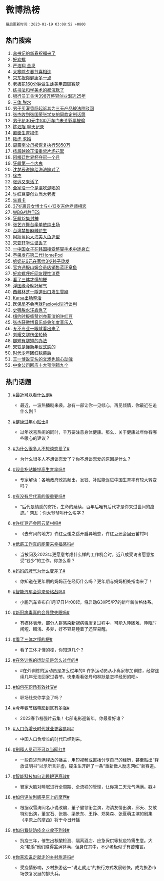 # 微博热榜

`最后更新时间：2023-01-19 03:08:52 +0800`

## 热门搜索

1. [总书记的新春祝福来了](https://m.weibo.cn/search?containerid=100103type%3D1%26t%3D10%26q%3D%23%E6%80%BB%E4%B9%A6%E8%AE%B0%E7%9A%84%E6%96%B0%E6%98%A5%E7%A5%9D%E7%A6%8F%E6%9D%A5%E4%BA%86%23&stream_entry_id=51&isnewpage=1&extparam=seat%3D1%26c_type%3D51%26cate%3D10103%26pos%3D0%26filter_type%3Drealtimehot%26dgr%3D0%26display_time%3D1674068930%26pre_seqid%3D1674068930359931351143&luicode=10000011&lfid=106003type%253D25%2526t%253D3%2526disable_hot%253D1%2526filter_type%253Drealtimehot)
1. [好欢螺](https://m.weibo.cn/search?containerid=100103type%3D1%26t%3D10%26q%3D%E5%A5%BD%E6%AC%A2%E8%9E%BA&stream_entry_id=31&isnewpage=1&extparam=seat%3D1%26c_type%3D31%26stream_entry_id%3D31%26cate%3D5001%26lcate%3D5001%26pos%3D0%26band_rank%3D1%26flag%3D2%26realpos%3D1%26q%3D%25E5%25A5%25BD%25E6%25AC%25A2%25E8%259E%25BA%26dgr%3D0%26filter_type%3Drealtimehot%26display_time%3D1674068930%26pre_seqid%3D1674068930359931351143&luicode=10000011&lfid=106003type%253D25%2526t%253D3%2526disable_hot%253D1%2526filter_type%253Drealtimehot)
1. [严浩翔 金发](https://m.weibo.cn/search?containerid=100103type%3D1%26t%3D10%26q%3D%E4%B8%A5%E6%B5%A9%E7%BF%94+%E9%87%91%E5%8F%91&stream_entry_id=31&isnewpage=1&extparam=seat%3D1%26c_type%3D31%26stream_entry_id%3D31%26cate%3D5001%26lcate%3D5001%26pos%3D1%26band_rank%3D2%26flag%3D0%26realpos%3D2%26q%3D%25E4%25B8%25A5%25E6%25B5%25A9%25E7%25BF%2594%2520%25E9%2587%2591%25E5%258F%2591%26dgr%3D0%26filter_type%3Drealtimehot%26display_time%3D1674068930%26pre_seqid%3D1674068930359931351143&luicode=10000011&lfid=106003type%253D25%2526t%253D3%2526disable_hot%253D1%2526filter_type%253Drealtimehot)
1. [大寒除夕春节喜相连](https://m.weibo.cn/search?containerid=100103type%3D1%26t%3D10%26q%3D%23%E5%A4%A7%E5%AF%92%E9%99%A4%E5%A4%95%E6%98%A5%E8%8A%82%E5%96%9C%E7%9B%B8%E8%BF%9E%23&stream_entry_id=31&isnewpage=1&extparam=seat%3D1%26c_type%3D31%26stream_entry_id%3D31%26cate%3D5001%26lcate%3D5001%26pos%3D2%26band_rank%3D3%26flag%3D0%26realpos%3D3%26q%3D%2523%25E5%25A4%25A7%25E5%25AF%2592%25E9%2599%25A4%25E5%25A4%2595%25E6%2598%25A5%25E8%258A%2582%25E5%2596%259C%25E7%259B%25B8%25E8%25BF%259E%2523%26dgr%3D0%26filter_type%3Drealtimehot%26display_time%3D1674068930%26pre_seqid%3D1674068930359931351143&luicode=10000011&lfid=106003type%253D25%2526t%253D3%2526disable_hot%253D1%2526filter_type%253Drealtimehot)
1. [京东祝你健康多一点](https://m.weibo.cn/search?containerid=100103type%3D1%26t%3D10%26q%3D%23%E4%BA%AC%E4%B8%9C%E7%A5%9D%E4%BD%A0%E5%81%A5%E5%BA%B7%E5%A4%9A%E4%B8%80%E7%82%B9%23&stream_entry_id=31&isnewpage=1&extparam=seat%3D1%26c_type%3D31%26stream_entry_id%3D31%26cate%3D5001%26lcate%3D5001%26pos%3D3%26band_rank%3D4%26topic_ad%3D1%26q%3D%2523%25E4%25BA%25AC%25E4%25B8%259C%25E7%25A5%259D%25E4%25BD%25A0%25E5%2581%25A5%25E5%25BA%25B7%25E5%25A4%259A%25E4%25B8%2580%25E7%2582%25B9%2523%26dgr%3D0%26filter_type%3Drealtimehot%26adid%3D178509%26display_time%3D1674068930%26pre_seqid%3D1674068930359931351143&luicode=10000011&lfid=106003type%253D25%2526t%253D3%2526disable_hot%253D1%2526filter_type%253Drealtimehot)
1. [老板花160分钟做生蚝美甲圆顾客梦](https://m.weibo.cn/search?containerid=100103type%3D1%26t%3D10%26q%3D%23%E8%80%81%E6%9D%BF%E8%8A%B1160%E5%88%86%E9%92%9F%E5%81%9A%E7%94%9F%E8%9A%9D%E7%BE%8E%E7%94%B2%E5%9C%86%E9%A1%BE%E5%AE%A2%E6%A2%A6%23&stream_entry_id=31&isnewpage=1&extparam=seat%3D1%26c_type%3D31%26stream_entry_id%3D31%26cate%3D5001%26lcate%3D5001%26pos%3D4%26band_rank%3D4%26flag%3D0%26realpos%3D4%26q%3D%2523%25E8%2580%2581%25E6%259D%25BF%25E8%258A%25B1160%25E5%2588%2586%25E9%2592%259F%25E5%2581%259A%25E7%2594%259F%25E8%259A%259D%25E7%25BE%258E%25E7%2594%25B2%25E5%259C%2586%25E9%25A1%25BE%25E5%25AE%25A2%25E6%25A2%25A6%2523%26dgr%3D0%26filter_type%3Drealtimehot%26display_time%3D1674068930%26pre_seqid%3D1674068930359931351143&luicode=10000011&lfid=106003type%253D25%2526t%253D3%2526disable_hot%253D1%2526filter_type%253Drealtimehot)
1. [练书法和学美术的都沉默了](https://m.weibo.cn/search?containerid=100103type%3D1%26t%3D10%26q%3D%23%E7%BB%83%E4%B9%A6%E6%B3%95%E5%92%8C%E5%AD%A6%E7%BE%8E%E6%9C%AF%E7%9A%84%E9%83%BD%E6%B2%89%E9%BB%98%E4%BA%86%23&stream_entry_id=31&isnewpage=1&extparam=seat%3D1%26c_type%3D31%26stream_entry_id%3D31%26cate%3D5001%26lcate%3D5001%26pos%3D5%26band_rank%3D5%26flag%3D1%26realpos%3D5%26q%3D%2523%25E7%25BB%2583%25E4%25B9%25A6%25E6%25B3%2595%25E5%2592%258C%25E5%25AD%25A6%25E7%25BE%258E%25E6%259C%25AF%25E7%259A%2584%25E9%2583%25BD%25E6%25B2%2589%25E9%25BB%2598%25E4%25BA%2586%2523%26dgr%3D0%26filter_type%3Drealtimehot%26display_time%3D1674068930%26pre_seqid%3D1674068930359931351143&luicode=10000011&lfid=106003type%253D25%2526t%253D3%2526disable_hot%253D1%2526filter_type%253Drealtimehot)
1. [银行员工贪污398万整容创业潜逃25年](https://m.weibo.cn/search?containerid=100103type%3D1%26t%3D10%26q%3D%23%E9%93%B6%E8%A1%8C%E5%91%98%E5%B7%A5%E8%B4%AA%E6%B1%A1398%E4%B8%87%E6%95%B4%E5%AE%B9%E5%88%9B%E4%B8%9A%E6%BD%9C%E9%80%8325%E5%B9%B4%23&stream_entry_id=31&isnewpage=1&extparam=seat%3D1%26c_type%3D31%26stream_entry_id%3D31%26cate%3D5001%26lcate%3D5001%26pos%3D6%26band_rank%3D6%26flag%3D0%26realpos%3D6%26q%3D%2523%25E9%2593%25B6%25E8%25A1%258C%25E5%2591%2598%25E5%25B7%25A5%25E8%25B4%25AA%25E6%25B1%25A1398%25E4%25B8%2587%25E6%2595%25B4%25E5%25AE%25B9%25E5%2588%259B%25E4%25B8%259A%25E6%25BD%259C%25E9%2580%258325%25E5%25B9%25B4%2523%26dgr%3D0%26filter_type%3Drealtimehot%26display_time%3D1674068930%26pre_seqid%3D1674068930359931351143&luicode=10000011&lfid=106003type%253D25%2526t%253D3%2526disable_hot%253D1%2526filter_type%253Drealtimehot)
1. [三体 脱水](https://m.weibo.cn/search?containerid=100103type%3D1%26t%3D10%26q%3D%E4%B8%89%E4%BD%93+%E8%84%B1%E6%B0%B4&stream_entry_id=31&isnewpage=1&extparam=seat%3D1%26c_type%3D31%26stream_entry_id%3D31%26cate%3D5001%26lcate%3D5001%26pos%3D7%26band_rank%3D7%26flag%3D0%26realpos%3D7%26q%3D%25E4%25B8%2589%25E4%25BD%2593%2520%25E8%2584%25B1%25E6%25B0%25B4%26dgr%3D0%26filter_type%3Drealtimehot%26display_time%3D1674068930%26pre_seqid%3D1674068930359931351143&luicode=10000011&lfid=106003type%253D25%2526t%253D3%2526disable_hot%253D1%2526filter_type%253Drealtimehot)
1. [男子买灌香肠起诉其为三无产品被法院驳回](https://m.weibo.cn/search?containerid=100103type%3D1%26t%3D10%26q%3D%23%E7%94%B7%E5%AD%90%E4%B9%B0%E7%81%8C%E9%A6%99%E8%82%A0%E8%B5%B7%E8%AF%89%E5%85%B6%E4%B8%BA%E4%B8%89%E6%97%A0%E4%BA%A7%E5%93%81%E8%A2%AB%E6%B3%95%E9%99%A2%E9%A9%B3%E5%9B%9E%23&stream_entry_id=31&isnewpage=1&extparam=seat%3D1%26c_type%3D31%26stream_entry_id%3D31%26cate%3D5001%26lcate%3D5001%26pos%3D8%26band_rank%3D8%26flag%3D0%26realpos%3D8%26q%3D%2523%25E7%2594%25B7%25E5%25AD%2590%25E4%25B9%25B0%25E7%2581%258C%25E9%25A6%2599%25E8%2582%25A0%25E8%25B5%25B7%25E8%25AF%2589%25E5%2585%25B6%25E4%25B8%25BA%25E4%25B8%2589%25E6%2597%25A0%25E4%25BA%25A7%25E5%2593%2581%25E8%25A2%25AB%25E6%25B3%2595%25E9%2599%25A2%25E9%25A9%25B3%25E5%259B%259E%2523%26dgr%3D0%26filter_type%3Drealtimehot%26display_time%3D1674068930%26pre_seqid%3D1674068930359931351143&luicode=10000011&lfid=106003type%253D25%2526t%253D3%2526disable_hot%253D1%2526filter_type%253Drealtimehot)
1. [张杰收到张国荣张学友的同款定制话筒](https://m.weibo.cn/search?containerid=100103type%3D1%26t%3D10%26q%3D%23%E5%BC%A0%E6%9D%B0%E6%94%B6%E5%88%B0%E5%BC%A0%E5%9B%BD%E8%8D%A3%E5%BC%A0%E5%AD%A6%E5%8F%8B%E7%9A%84%E5%90%8C%E6%AC%BE%E5%AE%9A%E5%88%B6%E8%AF%9D%E7%AD%92%23&stream_entry_id=31&isnewpage=1&extparam=seat%3D1%26c_type%3D31%26stream_entry_id%3D31%26cate%3D5001%26lcate%3D5001%26pos%3D9%26band_rank%3D9%26flag%3D0%26realpos%3D9%26q%3D%2523%25E5%25BC%25A0%25E6%259D%25B0%25E6%2594%25B6%25E5%2588%25B0%25E5%25BC%25A0%25E5%259B%25BD%25E8%258D%25A3%25E5%25BC%25A0%25E5%25AD%25A6%25E5%258F%258B%25E7%259A%2584%25E5%2590%258C%25E6%25AC%25BE%25E5%25AE%259A%25E5%2588%25B6%25E8%25AF%259D%25E7%25AD%2592%2523%26dgr%3D0%26filter_type%3Drealtimehot%26display_time%3D1674068930%26pre_seqid%3D1674068930359931351143&luicode=10000011&lfid=106003type%253D25%2526t%253D3%2526disable_hot%253D1%2526filter_type%253Drealtimehot)
1. [男子花30元中100万车门未关彩票被偷](https://m.weibo.cn/search?containerid=100103type%3D1%26t%3D10%26q%3D%23%E7%94%B7%E5%AD%90%E8%8A%B130%E5%85%83%E4%B8%AD100%E4%B8%87%E8%BD%A6%E9%97%A8%E6%9C%AA%E5%85%B3%E5%BD%A9%E7%A5%A8%E8%A2%AB%E5%81%B7%23&stream_entry_id=31&isnewpage=1&extparam=seat%3D1%26c_type%3D31%26stream_entry_id%3D31%26cate%3D5001%26lcate%3D5001%26pos%3D10%26band_rank%3D10%26flag%3D0%26realpos%3D10%26q%3D%2523%25E7%2594%25B7%25E5%25AD%2590%25E8%258A%25B130%25E5%2585%2583%25E4%25B8%25AD100%25E4%25B8%2587%25E8%25BD%25A6%25E9%2597%25A8%25E6%259C%25AA%25E5%2585%25B3%25E5%25BD%25A9%25E7%25A5%25A8%25E8%25A2%25AB%25E5%2581%25B7%2523%26dgr%3D0%26filter_type%3Drealtimehot%26display_time%3D1674068930%26pre_seqid%3D1674068930359931351143&luicode=10000011&lfid=106003type%253D25%2526t%253D3%2526disable_hot%253D1%2526filter_type%253Drealtimehot)
1. [陈泗旭 聊天记录](https://m.weibo.cn/search?containerid=100103type%3D1%26t%3D10%26q%3D%E9%99%88%E6%B3%97%E6%97%AD+%E8%81%8A%E5%A4%A9%E8%AE%B0%E5%BD%95&stream_entry_id=31&isnewpage=1&extparam=seat%3D1%26c_type%3D31%26stream_entry_id%3D31%26cate%3D5001%26lcate%3D5001%26pos%3D11%26band_rank%3D11%26flag%3D0%26realpos%3D11%26q%3D%25E9%2599%2588%25E6%25B3%2597%25E6%2597%25AD%2520%25E8%2581%258A%25E5%25A4%25A9%25E8%25AE%25B0%25E5%25BD%2595%26dgr%3D0%26filter_type%3Drealtimehot%26display_time%3D1674068930%26pre_seqid%3D1674068930359931351143&luicode=10000011&lfid=106003type%253D25%2526t%253D3%2526disable_hot%253D1%2526filter_type%253Drealtimehot)
1. [直面生育损伤](https://m.weibo.cn/search?containerid=100103type%3D1%26t%3D10%26q%3D%23%E7%9B%B4%E9%9D%A2%E7%94%9F%E8%82%B2%E6%8D%9F%E4%BC%A4%23&stream_entry_id=31&isnewpage=1&extparam=seat%3D1%26c_type%3D31%26stream_entry_id%3D31%26cate%3D5001%26lcate%3D5001%26pos%3D12%26band_rank%3D12%26flag%3D0%26realpos%3D12%26q%3D%2523%25E7%259B%25B4%25E9%259D%25A2%25E7%2594%259F%25E8%2582%25B2%25E6%258D%259F%25E4%25BC%25A4%2523%26dgr%3D0%26filter_type%3Drealtimehot%26display_time%3D1674068930%26pre_seqid%3D1674068930359931351143&luicode=10000011&lfid=106003type%253D25%2526t%253D3%2526disable_hot%253D1%2526filter_type%253Drealtimehot)
1. [陆虎 求婚](https://m.weibo.cn/search?containerid=100103type%3D1%26t%3D10%26q%3D%E9%99%86%E8%99%8E+%E6%B1%82%E5%A9%9A&stream_entry_id=31&isnewpage=1&extparam=seat%3D1%26c_type%3D31%26stream_entry_id%3D31%26cate%3D5001%26lcate%3D5001%26pos%3D13%26band_rank%3D13%26flag%3D2%26realpos%3D13%26q%3D%25E9%2599%2586%25E8%2599%258E%2520%25E6%25B1%2582%25E5%25A9%259A%26dgr%3D0%26filter_type%3Drealtimehot%26display_time%3D1674068930%26pre_seqid%3D1674068930359931351143&luicode=10000011&lfid=106003type%253D25%2526t%253D3%2526disable_hot%253D1%2526filter_type%253Drealtimehot)
1. [周震南父母被恢复执行5850万](https://m.weibo.cn/search?containerid=100103type%3D1%26t%3D10%26q%3D%23%E5%91%A8%E9%9C%87%E5%8D%97%E7%88%B6%E6%AF%8D%E8%A2%AB%E6%81%A2%E5%A4%8D%E6%89%A7%E8%A1%8C5850%E4%B8%87%23&stream_entry_id=31&isnewpage=1&extparam=seat%3D1%26c_type%3D31%26stream_entry_id%3D31%26cate%3D5001%26lcate%3D5001%26pos%3D14%26band_rank%3D14%26flag%3D0%26realpos%3D14%26q%3D%2523%25E5%2591%25A8%25E9%259C%2587%25E5%258D%2597%25E7%2588%25B6%25E6%25AF%258D%25E8%25A2%25AB%25E6%2581%25A2%25E5%25A4%258D%25E6%2589%25A7%25E8%25A1%258C5850%25E4%25B8%2587%2523%26dgr%3D0%26filter_type%3Drealtimehot%26display_time%3D1674068930%26pre_seqid%3D1674068930359931351143&luicode=10000011&lfid=106003type%253D25%2526t%253D3%2526disable_hot%253D1%2526filter_type%253Drealtimehot)
1. [杨超越徐正溪重紫片场花絮](https://m.weibo.cn/search?containerid=100103type%3D1%26t%3D10%26q%3D%23%E6%9D%A8%E8%B6%85%E8%B6%8A%E5%BE%90%E6%AD%A3%E6%BA%AA%E9%87%8D%E7%B4%AB%E7%89%87%E5%9C%BA%E8%8A%B1%E7%B5%AE%23&stream_entry_id=31&isnewpage=1&extparam=seat%3D1%26c_type%3D31%26stream_entry_id%3D31%26cate%3D5001%26lcate%3D5001%26pos%3D15%26band_rank%3D15%26flag%3D0%26realpos%3D15%26q%3D%2523%25E6%259D%25A8%25E8%25B6%2585%25E8%25B6%258A%25E5%25BE%2590%25E6%25AD%25A3%25E6%25BA%25AA%25E9%2587%258D%25E7%25B4%25AB%25E7%2589%2587%25E5%259C%25BA%25E8%258A%25B1%25E7%25B5%25AE%2523%26dgr%3D0%26filter_type%3Drealtimehot%26display_time%3D1674068930%26pre_seqid%3D1674068930359931351143&luicode=10000011&lfid=106003type%253D25%2526t%253D3%2526disable_hot%253D1%2526filter_type%253Drealtimehot)
1. [阿根廷世界杯夺冠一个月](https://m.weibo.cn/search?containerid=100103type%3D1%26t%3D10%26q%3D%23%E9%98%BF%E6%A0%B9%E5%BB%B7%E4%B8%96%E7%95%8C%E6%9D%AF%E5%A4%BA%E5%86%A0%E4%B8%80%E4%B8%AA%E6%9C%88%23&stream_entry_id=31&isnewpage=1&extparam=seat%3D1%26c_type%3D31%26stream_entry_id%3D31%26cate%3D5001%26lcate%3D5001%26pos%3D16%26band_rank%3D16%26flag%3D0%26realpos%3D16%26q%3D%2523%25E9%2598%25BF%25E6%25A0%25B9%25E5%25BB%25B7%25E4%25B8%2596%25E7%2595%258C%25E6%259D%25AF%25E5%25A4%25BA%25E5%2586%25A0%25E4%25B8%2580%25E4%25B8%25AA%25E6%259C%2588%2523%26dgr%3D0%26filter_type%3Drealtimehot%26display_time%3D1674068930%26pre_seqid%3D1674068930359931351143&luicode=10000011&lfid=106003type%253D25%2526t%253D3%2526disable_hot%253D1%2526filter_type%253Drealtimehot)
1. [狂飙第一个内鬼](https://m.weibo.cn/search?containerid=100103type%3D1%26t%3D10%26q%3D%23%E7%8B%82%E9%A3%99%E7%AC%AC%E4%B8%80%E4%B8%AA%E5%86%85%E9%AC%BC%23&stream_entry_id=31&isnewpage=1&extparam=seat%3D1%26c_type%3D31%26stream_entry_id%3D31%26cate%3D5001%26lcate%3D5001%26pos%3D17%26band_rank%3D17%26flag%3D0%26realpos%3D17%26q%3D%2523%25E7%258B%2582%25E9%25A3%2599%25E7%25AC%25AC%25E4%25B8%2580%25E4%25B8%25AA%25E5%2586%2585%25E9%25AC%25BC%2523%26dgr%3D0%26filter_type%3Drealtimehot%26display_time%3D1674068930%26pre_seqid%3D1674068930359931351143&luicode=10000011&lfid=106003type%253D25%2526t%253D3%2526disable_hot%253D1%2526filter_type%253Drealtimehot)
1. [沈梦辰说嫁给海涛嫁对了](https://m.weibo.cn/search?containerid=100103type%3D1%26t%3D10%26q%3D%23%E6%B2%88%E6%A2%A6%E8%BE%B0%E8%AF%B4%E5%AB%81%E7%BB%99%E6%B5%B7%E6%B6%9B%E5%AB%81%E5%AF%B9%E4%BA%86%23&stream_entry_id=31&isnewpage=1&extparam=seat%3D1%26c_type%3D31%26stream_entry_id%3D31%26cate%3D5001%26lcate%3D5001%26pos%3D18%26band_rank%3D18%26flag%3D2%26realpos%3D18%26q%3D%2523%25E6%25B2%2588%25E6%25A2%25A6%25E8%25BE%25B0%25E8%25AF%25B4%25E5%25AB%2581%25E7%25BB%2599%25E6%25B5%25B7%25E6%25B6%259B%25E5%25AB%2581%25E5%25AF%25B9%25E4%25BA%2586%2523%26dgr%3D0%26filter_type%3Drealtimehot%26display_time%3D1674068930%26pre_seqid%3D1674068930359931351143&luicode=10000011&lfid=106003type%253D25%2526t%253D3%2526disable_hot%253D1%2526filter_type%253Drealtimehot)
1. [徐杰](https://m.weibo.cn/search?containerid=100103type%3D1%26t%3D10%26q%3D%E5%BE%90%E6%9D%B0&stream_entry_id=31&isnewpage=1&extparam=seat%3D1%26c_type%3D31%26stream_entry_id%3D31%26cate%3D5001%26lcate%3D5001%26pos%3D19%26band_rank%3D19%26flag%3D0%26realpos%3D19%26q%3D%25E5%25BE%2590%25E6%259D%25B0%26dgr%3D0%26filter_type%3Drealtimehot%26display_time%3D1674068930%26pre_seqid%3D1674068930359931351143&luicode=10000011&lfid=106003type%253D25%2526t%253D3%2526disable_hot%253D1%2526filter_type%253Drealtimehot)
1. [张远又来活了](https://m.weibo.cn/search?containerid=100103type%3D1%26t%3D10%26q%3D%23%E5%BC%A0%E8%BF%9C%E5%8F%88%E6%9D%A5%E6%B4%BB%E4%BA%86%23&stream_entry_id=31&isnewpage=1&extparam=seat%3D1%26c_type%3D31%26stream_entry_id%3D31%26cate%3D5001%26lcate%3D5001%26pos%3D20%26band_rank%3D20%26flag%3D0%26realpos%3D20%26q%3D%2523%25E5%25BC%25A0%25E8%25BF%259C%25E5%258F%2588%25E6%259D%25A5%25E6%25B4%25BB%25E4%25BA%2586%2523%26dgr%3D0%26filter_type%3Drealtimehot%26display_time%3D1674068930%26pre_seqid%3D1674068930359931351143&luicode=10000011&lfid=106003type%253D25%2526t%253D3%2526disable_hot%253D1%2526filter_type%253Drealtimehot)
1. [全家没一个是混吃混喝的](https://m.weibo.cn/search?containerid=100103type%3D1%26t%3D10%26q%3D%23%E5%85%A8%E5%AE%B6%E6%B2%A1%E4%B8%80%E4%B8%AA%E6%98%AF%E6%B7%B7%E5%90%83%E6%B7%B7%E5%96%9D%E7%9A%84%23&stream_entry_id=31&isnewpage=1&extparam=seat%3D1%26c_type%3D31%26stream_entry_id%3D31%26cate%3D5001%26lcate%3D5001%26pos%3D21%26band_rank%3D21%26flag%3D0%26realpos%3D21%26q%3D%2523%25E5%2585%25A8%25E5%25AE%25B6%25E6%25B2%25A1%25E4%25B8%2580%25E4%25B8%25AA%25E6%2598%25AF%25E6%25B7%25B7%25E5%2590%2583%25E6%25B7%25B7%25E5%2596%259D%25E7%259A%2584%2523%26dgr%3D0%26filter_type%3Drealtimehot%26display_time%3D1674068930%26pre_seqid%3D1674068930359931351143&luicode=10000011&lfid=106003type%253D25%2526t%253D3%2526disable_hot%253D1%2526filter_type%253Drealtimehot)
1. [许红豆要创业当大老板](https://m.weibo.cn/search?containerid=100103type%3D1%26t%3D10%26q%3D%23%E8%AE%B8%E7%BA%A2%E8%B1%86%E8%A6%81%E5%88%9B%E4%B8%9A%E5%BD%93%E5%A4%A7%E8%80%81%E6%9D%BF%23&stream_entry_id=31&isnewpage=1&extparam=seat%3D1%26c_type%3D31%26stream_entry_id%3D31%26cate%3D5001%26lcate%3D5001%26pos%3D22%26band_rank%3D22%26flag%3D0%26realpos%3D22%26q%3D%2523%25E8%25AE%25B8%25E7%25BA%25A2%25E8%25B1%2586%25E8%25A6%2581%25E5%2588%259B%25E4%25B8%259A%25E5%25BD%2593%25E5%25A4%25A7%25E8%2580%2581%25E6%259D%25BF%2523%26dgr%3D0%26filter_type%3Drealtimehot%26display_time%3D1674068930%26pre_seqid%3D1674068930359931351143&luicode=10000011&lfid=106003type%253D25%2526t%253D3%2526disable_hot%253D1%2526filter_type%253Drealtimehot)
1. [生肖卡](https://m.weibo.cn/search?containerid=100103type%3D1%26t%3D10%26q%3D%E7%94%9F%E8%82%96%E5%8D%A1&stream_entry_id=31&isnewpage=1&extparam=seat%3D1%26c_type%3D31%26stream_entry_id%3D31%26cate%3D5001%26lcate%3D5001%26pos%3D23%26band_rank%3D23%26flag%3D0%26realpos%3D23%26q%3D%25E7%2594%259F%25E8%2582%2596%25E5%258D%25A1%26dgr%3D0%26filter_type%3Drealtimehot%26display_time%3D1674068930%26pre_seqid%3D1674068930359931351143&luicode=10000011&lfid=106003type%253D25%2526t%253D3%2526disable_hot%253D1%2526filter_type%253Drealtimehot)
1. [37岁离异女博士与小13岁吉他老师相恋](https://m.weibo.cn/search?containerid=100103type%3D1%26t%3D10%26q%3D%2337%E5%B2%81%E7%A6%BB%E5%BC%82%E5%A5%B3%E5%8D%9A%E5%A3%AB%E4%B8%8E%E5%B0%8F13%E5%B2%81%E5%90%89%E4%BB%96%E8%80%81%E5%B8%88%E7%9B%B8%E6%81%8B%23&stream_entry_id=31&isnewpage=1&extparam=seat%3D1%26c_type%3D31%26stream_entry_id%3D31%26cate%3D5001%26lcate%3D5001%26pos%3D24%26band_rank%3D24%26flag%3D0%26realpos%3D24%26q%3D%252337%25E5%25B2%2581%25E7%25A6%25BB%25E5%25BC%2582%25E5%25A5%25B3%25E5%258D%259A%25E5%25A3%25AB%25E4%25B8%258E%25E5%25B0%258F13%25E5%25B2%2581%25E5%2590%2589%25E4%25BB%2596%25E8%2580%2581%25E5%25B8%2588%25E7%259B%25B8%25E6%2581%258B%2523%26dgr%3D0%26filter_type%3Drealtimehot%26display_time%3D1674068930%26pre_seqid%3D1674068930359931351143&luicode=10000011&lfid=106003type%253D25%2526t%253D3%2526disable_hot%253D1%2526filter_type%253Drealtimehot)
1. [WBG战胜TES](https://m.weibo.cn/search?containerid=100103type%3D1%26t%3D10%26q%3D%23WBG%E6%88%98%E8%83%9CTES%23&stream_entry_id=31&isnewpage=1&extparam=seat%3D1%26c_type%3D31%26stream_entry_id%3D31%26cate%3D5001%26lcate%3D5001%26pos%3D25%26band_rank%3D25%26flag%3D0%26realpos%3D25%26q%3D%2523WBG%25E6%2588%2598%25E8%2583%259CTES%2523%26dgr%3D0%26filter_type%3Drealtimehot%26display_time%3D1674068930%26pre_seqid%3D1674068930359931351143&luicode=10000011&lfid=106003type%253D25%2526t%253D3%2526disable_hot%253D1%2526filter_type%253Drealtimehot)
1. [狂飙12集封神](https://m.weibo.cn/search?containerid=100103type%3D1%26t%3D10%26q%3D%23%E7%8B%82%E9%A3%9912%E9%9B%86%E5%B0%81%E7%A5%9E%23&stream_entry_id=31&isnewpage=1&extparam=seat%3D1%26c_type%3D31%26stream_entry_id%3D31%26cate%3D5001%26lcate%3D5001%26pos%3D26%26band_rank%3D26%26flag%3D0%26realpos%3D26%26q%3D%2523%25E7%258B%2582%25E9%25A3%259912%25E9%259B%2586%25E5%25B0%2581%25E7%25A5%259E%2523%26dgr%3D0%26filter_type%3Drealtimehot%26display_time%3D1674068930%26pre_seqid%3D1674068930359931351143&luicode=10000011&lfid=106003type%253D25%2526t%253D3%2526disable_hot%253D1%2526filter_type%253Drealtimehot)
1. [张艺兴舞台牵单依纯出场](https://m.weibo.cn/search?containerid=100103type%3D1%26t%3D10%26q%3D%23%E5%BC%A0%E8%89%BA%E5%85%B4%E8%88%9E%E5%8F%B0%E7%89%B5%E5%8D%95%E4%BE%9D%E7%BA%AF%E5%87%BA%E5%9C%BA%23&stream_entry_id=31&isnewpage=1&extparam=seat%3D1%26c_type%3D31%26stream_entry_id%3D31%26cate%3D5001%26lcate%3D5001%26pos%3D27%26band_rank%3D27%26flag%3D0%26realpos%3D27%26q%3D%2523%25E5%25BC%25A0%25E8%2589%25BA%25E5%2585%25B4%25E8%2588%259E%25E5%258F%25B0%25E7%2589%25B5%25E5%258D%2595%25E4%25BE%259D%25E7%25BA%25AF%25E5%2587%25BA%25E5%259C%25BA%2523%26dgr%3D0%26filter_type%3Drealtimehot%26display_time%3D1674068930%26pre_seqid%3D1674068930359931351143&luicode=10000011&lfid=106003type%253D25%2526t%253D3%2526disable_hot%253D1%2526filter_type%253Drealtimehot)
1. [台湾禁售麻辣花生](https://m.weibo.cn/search?containerid=100103type%3D1%26t%3D10%26q%3D%23%E5%8F%B0%E6%B9%BE%E7%A6%81%E5%94%AE%E9%BA%BB%E8%BE%A3%E8%8A%B1%E7%94%9F%23&stream_entry_id=31&isnewpage=1&extparam=seat%3D1%26c_type%3D31%26stream_entry_id%3D31%26cate%3D5001%26lcate%3D5001%26pos%3D28%26band_rank%3D28%26flag%3D0%26realpos%3D28%26q%3D%2523%25E5%258F%25B0%25E6%25B9%25BE%25E7%25A6%2581%25E5%2594%25AE%25E9%25BA%25BB%25E8%25BE%25A3%25E8%258A%25B1%25E7%2594%259F%2523%26dgr%3D0%26filter_type%3Drealtimehot%26display_time%3D1674068930%26pre_seqid%3D1674068930359931351143&luicode=10000011&lfid=106003type%253D25%2526t%253D3%2526disable_hot%253D1%2526filter_type%253Drealtimehot)
1. [阿娇蓝色大海美人鱼造型](https://m.weibo.cn/search?containerid=100103type%3D1%26t%3D10%26q%3D%23%E9%98%BF%E5%A8%87%E8%93%9D%E8%89%B2%E5%A4%A7%E6%B5%B7%E7%BE%8E%E4%BA%BA%E9%B1%BC%E9%80%A0%E5%9E%8B%23&stream_entry_id=31&isnewpage=1&extparam=seat%3D1%26c_type%3D31%26stream_entry_id%3D31%26cate%3D5001%26lcate%3D5001%26pos%3D29%26band_rank%3D29%26flag%3D0%26realpos%3D29%26q%3D%2523%25E9%2598%25BF%25E5%25A8%2587%25E8%2593%259D%25E8%2589%25B2%25E5%25A4%25A7%25E6%25B5%25B7%25E7%25BE%258E%25E4%25BA%25BA%25E9%25B1%25BC%25E9%2580%25A0%25E5%259E%258B%2523%26dgr%3D0%26filter_type%3Drealtimehot%26display_time%3D1674068930%26pre_seqid%3D1674068930359931351143&luicode=10000011&lfid=106003type%253D25%2526t%253D3%2526disable_hot%253D1%2526filter_type%253Drealtimehot)
1. [宋亚轩学生证丢了](https://m.weibo.cn/search?containerid=100103type%3D1%26t%3D10%26q%3D%23%E5%AE%8B%E4%BA%9A%E8%BD%A9%E5%AD%A6%E7%94%9F%E8%AF%81%E4%B8%A2%E4%BA%86%23&stream_entry_id=31&isnewpage=1&extparam=seat%3D1%26c_type%3D31%26stream_entry_id%3D31%26cate%3D5001%26lcate%3D5001%26pos%3D30%26band_rank%3D30%26flag%3D0%26realpos%3D30%26q%3D%2523%25E5%25AE%258B%25E4%25BA%259A%25E8%25BD%25A9%25E5%25AD%25A6%25E7%2594%259F%25E8%25AF%2581%25E4%25B8%25A2%25E4%25BA%2586%2523%26dgr%3D0%26filter_type%3Drealtimehot%26display_time%3D1674068930%26pre_seqid%3D1674068930359931351143&luicode=10000011&lfid=106003type%253D25%2526t%253D3%2526disable_hot%253D1%2526filter_type%253Drealtimehot)
1. [一中国女子在韩国接受整容手术中途身亡](https://m.weibo.cn/search?containerid=100103type%3D1%26t%3D10%26q%3D%23%E4%B8%80%E4%B8%AD%E5%9B%BD%E5%A5%B3%E5%AD%90%E5%9C%A8%E9%9F%A9%E5%9B%BD%E6%8E%A5%E5%8F%97%E6%95%B4%E5%AE%B9%E6%89%8B%E6%9C%AF%E4%B8%AD%E9%80%94%E8%BA%AB%E4%BA%A1%23&stream_entry_id=31&isnewpage=1&extparam=seat%3D1%26c_type%3D31%26stream_entry_id%3D31%26cate%3D5001%26lcate%3D5001%26pos%3D31%26band_rank%3D31%26flag%3D0%26realpos%3D31%26q%3D%2523%25E4%25B8%2580%25E4%25B8%25AD%25E5%259B%25BD%25E5%25A5%25B3%25E5%25AD%2590%25E5%259C%25A8%25E9%259F%25A9%25E5%259B%25BD%25E6%258E%25A5%25E5%258F%2597%25E6%2595%25B4%25E5%25AE%25B9%25E6%2589%258B%25E6%259C%25AF%25E4%25B8%25AD%25E9%2580%2594%25E8%25BA%25AB%25E4%25BA%25A1%2523%26dgr%3D0%26filter_type%3Drealtimehot%26display_time%3D1674068930%26pre_seqid%3D1674068930359931351143&luicode=10000011&lfid=106003type%253D25%2526t%253D3%2526disable_hot%253D1%2526filter_type%253Drealtimehot)
1. [苹果发布第二代HomePod](https://m.weibo.cn/search?containerid=100103type%3D1%26t%3D10%26q%3D%23%E8%8B%B9%E6%9E%9C%E5%8F%91%E5%B8%83%E7%AC%AC%E4%BA%8C%E4%BB%A3HomePod%23&stream_entry_id=31&isnewpage=1&extparam=seat%3D1%26c_type%3D31%26stream_entry_id%3D31%26cate%3D5001%26lcate%3D5001%26pos%3D32%26band_rank%3D32%26flag%3D0%26realpos%3D32%26q%3D%2523%25E8%258B%25B9%25E6%259E%259C%25E5%258F%2591%25E5%25B8%2583%25E7%25AC%25AC%25E4%25BA%258C%25E4%25BB%25A3HomePod%2523%26dgr%3D0%26filter_type%3Drealtimehot%26display_time%3D1674068930%26pre_seqid%3D1674068930359931351143&luicode=10000011&lfid=106003type%253D25%2526t%253D3%2526disable_hot%253D1%2526filter_type%253Drealtimehot)
1. [奶奶花6元在家给3岁孙子烫发](https://m.weibo.cn/search?containerid=100103type%3D1%26t%3D10%26q%3D%23%E5%A5%B6%E5%A5%B6%E8%8A%B16%E5%85%83%E5%9C%A8%E5%AE%B6%E7%BB%993%E5%B2%81%E5%AD%99%E5%AD%90%E7%83%AB%E5%8F%91%23&stream_entry_id=31&isnewpage=1&extparam=seat%3D1%26c_type%3D31%26stream_entry_id%3D31%26cate%3D5001%26lcate%3D5001%26pos%3D33%26band_rank%3D33%26flag%3D0%26realpos%3D33%26q%3D%2523%25E5%25A5%25B6%25E5%25A5%25B6%25E8%258A%25B16%25E5%2585%2583%25E5%259C%25A8%25E5%25AE%25B6%25E7%25BB%25993%25E5%25B2%2581%25E5%25AD%2599%25E5%25AD%2590%25E7%2583%25AB%25E5%258F%2591%2523%26dgr%3D0%26filter_type%3Drealtimehot%26display_time%3D1674068930%26pre_seqid%3D1674068930359931351143&luicode=10000011&lfid=106003type%253D25%2526t%253D3%2526disable_hot%253D1%2526filter_type%253Drealtimehot)
1. [官方通报山姆会员店销售蓝环章鱼](https://m.weibo.cn/search?containerid=100103type%3D1%26t%3D10%26q%3D%23%E5%AE%98%E6%96%B9%E9%80%9A%E6%8A%A5%E5%B1%B1%E5%A7%86%E4%BC%9A%E5%91%98%E5%BA%97%E9%94%80%E5%94%AE%E8%93%9D%E7%8E%AF%E7%AB%A0%E9%B1%BC%23&stream_entry_id=31&isnewpage=1&extparam=seat%3D1%26c_type%3D31%26stream_entry_id%3D31%26cate%3D5001%26lcate%3D5001%26pos%3D34%26band_rank%3D34%26flag%3D0%26realpos%3D34%26q%3D%2523%25E5%25AE%2598%25E6%2596%25B9%25E9%2580%259A%25E6%258A%25A5%25E5%25B1%25B1%25E5%25A7%2586%25E4%25BC%259A%25E5%2591%2598%25E5%25BA%2597%25E9%2594%2580%25E5%2594%25AE%25E8%2593%259D%25E7%258E%25AF%25E7%25AB%25A0%25E9%25B1%25BC%2523%26dgr%3D0%26filter_type%3Drealtimehot%26display_time%3D1674068930%26pre_seqid%3D1674068930359931351143&luicode=10000011&lfid=106003type%253D25%2526t%253D3%2526disable_hot%253D1%2526filter_type%253Drealtimehot)
1. [好欢螺呼吁网友理性消费](https://m.weibo.cn/search?containerid=100103type%3D1%26t%3D10%26q%3D%23%E5%A5%BD%E6%AC%A2%E8%9E%BA%E5%91%BC%E5%90%81%E7%BD%91%E5%8F%8B%E7%90%86%E6%80%A7%E6%B6%88%E8%B4%B9%23&stream_entry_id=31&isnewpage=1&extparam=seat%3D1%26c_type%3D31%26stream_entry_id%3D31%26cate%3D5001%26lcate%3D5001%26pos%3D35%26band_rank%3D35%26flag%3D0%26realpos%3D35%26q%3D%2523%25E5%25A5%25BD%25E6%25AC%25A2%25E8%259E%25BA%25E5%2591%25BC%25E5%2590%2581%25E7%25BD%2591%25E5%258F%258B%25E7%2590%2586%25E6%2580%25A7%25E6%25B6%2588%25E8%25B4%25B9%2523%26dgr%3D0%26filter_type%3Drealtimehot%26display_time%3D1674068930%26pre_seqid%3D1674068930359931351143&luicode=10000011&lfid=106003type%253D25%2526t%253D3%2526disable_hot%253D1%2526filter_type%253Drealtimehot)
1. [看了三体才懂的梗](https://m.weibo.cn/search?containerid=100103type%3D1%26t%3D10%26q%3D%23%E7%9C%8B%E4%BA%86%E4%B8%89%E4%BD%93%E6%89%8D%E6%87%82%E7%9A%84%E6%A2%97%23&stream_entry_id=31&isnewpage=1&extparam=seat%3D1%26c_type%3D31%26stream_entry_id%3D31%26cate%3D5001%26lcate%3D5001%26pos%3D36%26band_rank%3D36%26flag%3D0%26realpos%3D36%26q%3D%2523%25E7%259C%258B%25E4%25BA%2586%25E4%25B8%2589%25E4%25BD%2593%25E6%2589%258D%25E6%2587%2582%25E7%259A%2584%25E6%25A2%2597%2523%26dgr%3D0%26filter_type%3Drealtimehot%26display_time%3D1674068930%26pre_seqid%3D1674068930359931351143&luicode=10000011&lfid=106003type%253D25%2526t%253D3%2526disable_hot%253D1%2526filter_type%253Drealtimehot)
1. [浮图缘今晚好解气](https://m.weibo.cn/search?containerid=100103type%3D1%26t%3D10%26q%3D%23%E6%B5%AE%E5%9B%BE%E7%BC%98%E4%BB%8A%E6%99%9A%E5%A5%BD%E8%A7%A3%E6%B0%94%23&stream_entry_id=31&isnewpage=1&extparam=seat%3D1%26c_type%3D31%26stream_entry_id%3D31%26cate%3D5001%26lcate%3D5001%26pos%3D37%26band_rank%3D37%26flag%3D0%26realpos%3D37%26q%3D%2523%25E6%25B5%25AE%25E5%259B%25BE%25E7%25BC%2598%25E4%25BB%258A%25E6%2599%259A%25E5%25A5%25BD%25E8%25A7%25A3%25E6%25B0%2594%2523%26dgr%3D0%26filter_type%3Drealtimehot%26display_time%3D1674068930%26pre_seqid%3D1674068930359931351143&luicode=10000011&lfid=106003type%253D25%2526t%253D3%2526disable_hot%253D1%2526filter_type%253Drealtimehot)
1. [西藏林芝一隧道出口发生雪崩](https://m.weibo.cn/search?containerid=100103type%3D1%26t%3D10%26q%3D%23%E8%A5%BF%E8%97%8F%E6%9E%97%E8%8A%9D%E4%B8%80%E9%9A%A7%E9%81%93%E5%87%BA%E5%8F%A3%E5%8F%91%E7%94%9F%E9%9B%AA%E5%B4%A9%23&stream_entry_id=31&isnewpage=1&extparam=seat%3D1%26c_type%3D31%26stream_entry_id%3D31%26cate%3D5001%26lcate%3D5001%26pos%3D38%26band_rank%3D38%26flag%3D0%26realpos%3D38%26q%3D%2523%25E8%25A5%25BF%25E8%2597%258F%25E6%259E%2597%25E8%258A%259D%25E4%25B8%2580%25E9%259A%25A7%25E9%2581%2593%25E5%2587%25BA%25E5%258F%25A3%25E5%258F%2591%25E7%2594%259F%25E9%259B%25AA%25E5%25B4%25A9%2523%26dgr%3D0%26filter_type%3Drealtimehot%26display_time%3D1674068930%26pre_seqid%3D1674068930359931351143&luicode=10000011&lfid=106003type%253D25%2526t%253D3%2526disable_hot%253D1%2526filter_type%253Drealtimehot)
1. [Karsa出场整活](https://m.weibo.cn/search?containerid=100103type%3D1%26t%3D10%26q%3D%23Karsa%E5%87%BA%E5%9C%BA%E6%95%B4%E6%B4%BB%23&stream_entry_id=31&isnewpage=1&extparam=seat%3D1%26c_type%3D31%26stream_entry_id%3D31%26cate%3D5001%26lcate%3D5001%26pos%3D39%26band_rank%3D39%26flag%3D0%26realpos%3D39%26q%3D%2523Karsa%25E5%2587%25BA%25E5%259C%25BA%25E6%2595%25B4%25E6%25B4%25BB%2523%26dgr%3D0%26filter_type%3Drealtimehot%26display_time%3D1674068930%26pre_seqid%3D1674068930359931351143&luicode=10000011&lfid=106003type%253D25%2526t%253D3%2526disable_hot%253D1%2526filter_type%253Drealtimehot)
1. [医保局不会再就Paxlovid举行谈判](https://m.weibo.cn/search?containerid=100103type%3D1%26t%3D10%26q%3D%23%E5%8C%BB%E4%BF%9D%E5%B1%80%E4%B8%8D%E4%BC%9A%E5%86%8D%E5%B0%B1Paxlovid%E4%B8%BE%E8%A1%8C%E8%B0%88%E5%88%A4%23&stream_entry_id=31&isnewpage=1&extparam=seat%3D1%26c_type%3D31%26stream_entry_id%3D31%26cate%3D5001%26lcate%3D5001%26pos%3D40%26band_rank%3D40%26flag%3D0%26realpos%3D40%26q%3D%2523%25E5%258C%25BB%25E4%25BF%259D%25E5%25B1%2580%25E4%25B8%258D%25E4%25BC%259A%25E5%2586%258D%25E5%25B0%25B1Paxlovid%25E4%25B8%25BE%25E8%25A1%258C%25E8%25B0%2588%25E5%2588%25A4%2523%26dgr%3D0%26filter_type%3Drealtimehot%26display_time%3D1674068930%26pre_seqid%3D1674068930359931351143&luicode=10000011&lfid=106003type%253D25%2526t%253D3%2526disable_hot%253D1%2526filter_type%253Drealtimehot)
1. [史强脱水汪淼急了](https://m.weibo.cn/search?containerid=100103type%3D1%26t%3D10%26q%3D%23%E5%8F%B2%E5%BC%BA%E8%84%B1%E6%B0%B4%E6%B1%AA%E6%B7%BC%E6%80%A5%E4%BA%86%23&stream_entry_id=31&isnewpage=1&extparam=seat%3D1%26c_type%3D31%26stream_entry_id%3D31%26cate%3D5001%26lcate%3D5001%26pos%3D41%26band_rank%3D41%26flag%3D0%26realpos%3D41%26q%3D%2523%25E5%258F%25B2%25E5%25BC%25BA%25E8%2584%25B1%25E6%25B0%25B4%25E6%25B1%25AA%25E6%25B7%25BC%25E6%2580%25A5%25E4%25BA%2586%2523%26dgr%3D0%26filter_type%3Drealtimehot%26display_time%3D1674068930%26pre_seqid%3D1674068930359931351143&luicode=10000011&lfid=106003type%253D25%2526t%253D3%2526disable_hot%253D1%2526filter_type%253Drealtimehot)
1. [纽约时报盛赞刘亦菲演的许红豆](https://m.weibo.cn/search?containerid=100103type%3D1%26t%3D10%26q%3D%23%E7%BA%BD%E7%BA%A6%E6%97%B6%E6%8A%A5%E7%9B%9B%E8%B5%9E%E5%88%98%E4%BA%A6%E8%8F%B2%E6%BC%94%E7%9A%84%E8%AE%B8%E7%BA%A2%E8%B1%86%23&stream_entry_id=31&isnewpage=1&extparam=seat%3D1%26c_type%3D31%26stream_entry_id%3D31%26cate%3D5001%26lcate%3D5001%26pos%3D42%26band_rank%3D42%26flag%3D0%26realpos%3D42%26q%3D%2523%25E7%25BA%25BD%25E7%25BA%25A6%25E6%2597%25B6%25E6%258A%25A5%25E7%259B%259B%25E8%25B5%259E%25E5%2588%2598%25E4%25BA%25A6%25E8%258F%25B2%25E6%25BC%2594%25E7%259A%2584%25E8%25AE%25B8%25E7%25BA%25A2%25E8%25B1%2586%2523%26dgr%3D0%26filter_type%3Drealtimehot%26display_time%3D1674068930%26pre_seqid%3D1674068930359931351143&luicode=10000011&lfid=106003type%253D25%2526t%253D3%2526disable_hot%253D1%2526filter_type%253Drealtimehot)
1. [张杰获微博音乐盛典年度音乐人](https://m.weibo.cn/search?containerid=100103type%3D1%26t%3D10%26q%3D%23%E5%BC%A0%E6%9D%B0%E8%8E%B7%E5%BE%AE%E5%8D%9A%E9%9F%B3%E4%B9%90%E7%9B%9B%E5%85%B8%E5%B9%B4%E5%BA%A6%E9%9F%B3%E4%B9%90%E4%BA%BA%23&stream_entry_id=31&isnewpage=1&extparam=seat%3D1%26c_type%3D31%26stream_entry_id%3D31%26cate%3D5001%26lcate%3D5001%26pos%3D43%26band_rank%3D43%26flag%3D0%26realpos%3D43%26q%3D%2523%25E5%25BC%25A0%25E6%259D%25B0%25E8%258E%25B7%25E5%25BE%25AE%25E5%258D%259A%25E9%259F%25B3%25E4%25B9%2590%25E7%259B%259B%25E5%2585%25B8%25E5%25B9%25B4%25E5%25BA%25A6%25E9%259F%25B3%25E4%25B9%2590%25E4%25BA%25BA%2523%26dgr%3D0%26filter_type%3Drealtimehot%26display_time%3D1674068930%26pre_seqid%3D1674068930359931351143&luicode=10000011&lfid=106003type%253D25%2526t%253D3%2526disable_hot%253D1%2526filter_type%253Drealtimehot)
1. [专不专业一眼就看出来了](https://m.weibo.cn/search?containerid=100103type%3D1%26t%3D10%26q%3D%23%E4%B8%93%E4%B8%8D%E4%B8%93%E4%B8%9A%E4%B8%80%E7%9C%BC%E5%B0%B1%E7%9C%8B%E5%87%BA%E6%9D%A5%E4%BA%86%23&stream_entry_id=31&isnewpage=1&extparam=seat%3D1%26c_type%3D31%26stream_entry_id%3D31%26cate%3D5001%26lcate%3D5001%26pos%3D44%26band_rank%3D44%26flag%3D0%26realpos%3D44%26q%3D%2523%25E4%25B8%2593%25E4%25B8%258D%25E4%25B8%2593%25E4%25B8%259A%25E4%25B8%2580%25E7%259C%25BC%25E5%25B0%25B1%25E7%259C%258B%25E5%2587%25BA%25E6%259D%25A5%25E4%25BA%2586%2523%26dgr%3D0%26filter_type%3Drealtimehot%26display_time%3D1674068930%26pre_seqid%3D1674068930359931351143&luicode=10000011&lfid=106003type%253D25%2526t%253D3%2526disable_hot%253D1%2526filter_type%253Drealtimehot)
1. [刘耀文腿伤坐轮椅](https://m.weibo.cn/search?containerid=100103type%3D1%26t%3D10%26q%3D%23%E5%88%98%E8%80%80%E6%96%87%E8%85%BF%E4%BC%A4%E5%9D%90%E8%BD%AE%E6%A4%85%23&stream_entry_id=31&isnewpage=1&extparam=seat%3D1%26c_type%3D31%26stream_entry_id%3D31%26cate%3D5001%26lcate%3D5001%26pos%3D45%26band_rank%3D45%26flag%3D0%26realpos%3D45%26q%3D%2523%25E5%2588%2598%25E8%2580%2580%25E6%2596%2587%25E8%2585%25BF%25E4%25BC%25A4%25E5%259D%2590%25E8%25BD%25AE%25E6%25A4%2585%2523%26dgr%3D0%26filter_type%3Drealtimehot%26display_time%3D1674068930%26pre_seqid%3D1674068930359931351143&luicode=10000011&lfid=106003type%253D25%2526t%253D3%2526disable_hot%253D1%2526filter_type%253Drealtimehot)
1. [腿短有腿短的办法](https://m.weibo.cn/search?containerid=100103type%3D1%26t%3D10%26q%3D%23%E8%85%BF%E7%9F%AD%E6%9C%89%E8%85%BF%E7%9F%AD%E7%9A%84%E5%8A%9E%E6%B3%95%23&stream_entry_id=31&isnewpage=1&extparam=seat%3D1%26c_type%3D31%26stream_entry_id%3D31%26cate%3D5001%26lcate%3D5001%26pos%3D46%26band_rank%3D46%26flag%3D0%26realpos%3D46%26q%3D%2523%25E8%2585%25BF%25E7%259F%25AD%25E6%259C%2589%25E8%2585%25BF%25E7%259F%25AD%25E7%259A%2584%25E5%258A%259E%25E6%25B3%2595%2523%26dgr%3D0%26filter_type%3Drealtimehot%26display_time%3D1674068930%26pre_seqid%3D1674068930359931351143&luicode=10000011&lfid=106003type%253D25%2526t%253D3%2526disable_hot%253D1%2526filter_type%253Drealtimehot)
1. [宋轶是懂新年仪式感的](https://m.weibo.cn/search?containerid=100103type%3D1%26t%3D10%26q%3D%23%E5%AE%8B%E8%BD%B6%E6%98%AF%E6%87%82%E6%96%B0%E5%B9%B4%E4%BB%AA%E5%BC%8F%E6%84%9F%E7%9A%84%23&stream_entry_id=31&isnewpage=1&extparam=seat%3D1%26c_type%3D31%26stream_entry_id%3D31%26cate%3D5001%26lcate%3D5001%26pos%3D47%26band_rank%3D47%26flag%3D1%26realpos%3D47%26q%3D%2523%25E5%25AE%258B%25E8%25BD%25B6%25E6%2598%25AF%25E6%2587%2582%25E6%2596%25B0%25E5%25B9%25B4%25E4%25BB%25AA%25E5%25BC%258F%25E6%2584%259F%25E7%259A%2584%2523%26dgr%3D0%26filter_type%3Drealtimehot%26display_time%3D1674068930%26pre_seqid%3D1674068930359931351143&luicode=10000011&lfid=106003type%253D25%2526t%253D3%2526disable_hot%253D1%2526filter_type%253Drealtimehot)
1. [时代少年团红毯幕后](https://m.weibo.cn/search?containerid=100103type%3D1%26t%3D10%26q%3D%23%E6%97%B6%E4%BB%A3%E5%B0%91%E5%B9%B4%E5%9B%A2%E7%BA%A2%E6%AF%AF%E5%B9%95%E5%90%8E%23&stream_entry_id=31&isnewpage=1&extparam=seat%3D1%26c_type%3D31%26stream_entry_id%3D31%26cate%3D5001%26lcate%3D5001%26pos%3D48%26band_rank%3D48%26flag%3D0%26realpos%3D48%26q%3D%2523%25E6%2597%25B6%25E4%25BB%25A3%25E5%25B0%2591%25E5%25B9%25B4%25E5%259B%25A2%25E7%25BA%25A2%25E6%25AF%25AF%25E5%25B9%2595%25E5%2590%258E%2523%26dgr%3D0%26filter_type%3Drealtimehot%26display_time%3D1674068930%26pre_seqid%3D1674068930359931351143&luicode=10000011&lfid=106003type%253D25%2526t%253D3%2526disable_hot%253D1%2526filter_type%253Drealtimehot)
1. [王一博说无名的文戏也惊心动魄](https://m.weibo.cn/search?containerid=100103type%3D1%26t%3D10%26q%3D%23%E7%8E%8B%E4%B8%80%E5%8D%9A%E8%AF%B4%E6%97%A0%E5%90%8D%E7%9A%84%E6%96%87%E6%88%8F%E4%B9%9F%E6%83%8A%E5%BF%83%E5%8A%A8%E9%AD%84%23&stream_entry_id=31&isnewpage=1&extparam=seat%3D1%26c_type%3D31%26stream_entry_id%3D31%26cate%3D5001%26lcate%3D5001%26pos%3D49%26band_rank%3D49%26flag%3D0%26realpos%3D49%26q%3D%2523%25E7%258E%258B%25E4%25B8%2580%25E5%258D%259A%25E8%25AF%25B4%25E6%2597%25A0%25E5%2590%258D%25E7%259A%2584%25E6%2596%2587%25E6%2588%258F%25E4%25B9%259F%25E6%2583%258A%25E5%25BF%2583%25E5%258A%25A8%25E9%25AD%2584%2523%26dgr%3D0%26filter_type%3Drealtimehot%26display_time%3D1674068930%26pre_seqid%3D1674068930359931351143&luicode=10000011&lfid=106003type%253D25%2526t%253D3%2526disable_hot%253D1%2526filter_type%253Drealtimehot)
1. [中金公司回应十大预测错九个](https://m.weibo.cn/search?containerid=100103type%3D1%26t%3D10%26q%3D%23%E4%B8%AD%E9%87%91%E5%85%AC%E5%8F%B8%E5%9B%9E%E5%BA%94%E5%8D%81%E5%A4%A7%E9%A2%84%E6%B5%8B%E9%94%99%E4%B9%9D%E4%B8%AA%23&stream_entry_id=31&isnewpage=1&extparam=seat%3D1%26c_type%3D31%26stream_entry_id%3D31%26cate%3D5001%26lcate%3D5001%26pos%3D50%26band_rank%3D50%26flag%3D1%26realpos%3D50%26q%3D%2523%25E4%25B8%25AD%25E9%2587%2591%25E5%2585%25AC%25E5%258F%25B8%25E5%259B%259E%25E5%25BA%2594%25E5%258D%2581%25E5%25A4%25A7%25E9%25A2%2584%25E6%25B5%258B%25E9%2594%2599%25E4%25B9%259D%25E4%25B8%25AA%2523%26dgr%3D0%26filter_type%3Drealtimehot%26display_time%3D1674068930%26pre_seqid%3D1674068930359931351143&luicode=10000011&lfid=106003type%253D25%2526t%253D3%2526disable_hot%253D1%2526filter_type%253Drealtimehot)

## 热门话题

1. [#最近可以看什么剧#](https://m.weibo.cn/search?containerid=231522type%3D1%26t%3D10%26q%3D%23%E6%9C%80%E8%BF%91%E5%8F%AF%E4%BB%A5%E7%9C%8B%E4%BB%80%E4%B9%88%E5%89%A7%23&stream_entry_id=128&isnewpage=1&extparam=seat%3D1%26unitid%3D1673960849309%26cate%3D5004%26lcate%3D5004%26pos%3D1-0-0%26c_type%3D128%26dgr%3D0%26display_time%3D1674068932%26pre_seqid%3D1674068475386026569274&luicode=10000011&lfid=231648_-_4)
    - 最近，一波热播剧来袭。总有一部让你一见倾心，再见倾情，你最近在追什么剧？

1. [#健康过年小贴士#](https://m.weibo.cn/search?containerid=231522type%3D1%26t%3D10%26q%3D%23%E5%81%A5%E5%BA%B7%E8%BF%87%E5%B9%B4%E5%B0%8F%E8%B4%B4%E5%A3%AB%23&stream_entry_id=128&isnewpage=1&extparam=seat%3D1%26unitid%3D1674043937893%26cate%3D5004%26lcate%3D5004%26pos%3D1-0-1%26c_type%3D128%26dgr%3D0%26display_time%3D1674068932%26pre_seqid%3D1674068475386026569274&luicode=10000011&lfid=231648_-_4)
    - 过年欢喜热闹的同时，千万要注意身体健康。那么，关于健康过年你有哪些暖心的建议？

1. [#为什么很多人不想谈恋爱了#](https://m.weibo.cn/search?containerid=231522type%3D1%26t%3D10%26q%3D%23%E4%B8%BA%E4%BB%80%E4%B9%88%E5%BE%88%E5%A4%9A%E4%BA%BA%E4%B8%8D%E6%83%B3%E8%B0%88%E6%81%8B%E7%88%B1%E4%BA%86%23&stream_entry_id=128&isnewpage=1&extparam=seat%3D1%26unitid%3D1673916441165%26cate%3D5004%26lcate%3D5004%26pos%3D1-0-2%26c_type%3D128%26dgr%3D0%26display_time%3D1674068932%26pre_seqid%3D1674068475386026569274&luicode=10000011&lfid=231648_-_4)
    - 为什么很多人不想谈恋爱了？你不想谈恋爱的原因是什么？

1. [#现金补贴能提高生育率吗#](https://m.weibo.cn/search?containerid=231522type%3D1%26t%3D10%26q%3D%23%E7%8E%B0%E9%87%91%E8%A1%A5%E8%B4%B4%E8%83%BD%E6%8F%90%E9%AB%98%E7%94%9F%E8%82%B2%E7%8E%87%E5%90%97%23&stream_entry_id=128&isnewpage=1&extparam=seat%3D1%26unitid%3D1673998616417%26cate%3D5004%26lcate%3D5004%26pos%3D1-0-3%26c_type%3D128%26dgr%3D0%26display_time%3D1674068932%26pre_seqid%3D1674068475386026569274&luicode=10000011&lfid=231648_-_4)
    - 专家解读：各地政府政策频出，发钱、补贴能促进中国生育率有较大转变吗？

1. [#有没有后代真的很重要吗#](https://m.weibo.cn/search?containerid=231522type%3D1%26t%3D10%26q%3D%23%E6%9C%89%E6%B2%A1%E6%9C%89%E5%90%8E%E4%BB%A3%E7%9C%9F%E7%9A%84%E5%BE%88%E9%87%8D%E8%A6%81%E5%90%97%23&stream_entry_id=128&isnewpage=1&extparam=seat%3D1%26unitid%3D1673913399803%26cate%3D5004%26lcate%3D5004%26pos%3D1-0-4%26c_type%3D128%26dgr%3D0%26display_time%3D1674068932%26pre_seqid%3D1674068475386026569274&luicode=10000011&lfid=231648_-_4)
    - “后代是情感的寄托，生命的延续，百年后唯有后代才是你来过世间的痕迹。”  网友：你太爷爷叫什么名字？

1. [#许红豆还会回云苗村吗#](https://m.weibo.cn/search?containerid=231522type%3D1%26t%3D10%26q%3D%23%E8%AE%B8%E7%BA%A2%E8%B1%86%E8%BF%98%E4%BC%9A%E5%9B%9E%E4%BA%91%E8%8B%97%E6%9D%91%E5%90%97%23&stream_entry_id=128&isnewpage=1&extparam=seat%3D1%26unitid%3D1673962640811%26cate%3D5004%26lcate%3D5004%26pos%3D1-0-5%26c_type%3D128%26dgr%3D0%26display_time%3D1674068932%26pre_seqid%3D1674068475386026569274&luicode=10000011&lfid=231648_-_4)
    - 《去有风的地方》许红豆谢之遥开启异地恋，许红豆还会回云苗村吗

1. [#低薪工作真的能带来幸福感吗#](https://m.weibo.cn/search?containerid=231522type%3D1%26t%3D10%26q%3D%23%E4%BD%8E%E8%96%AA%E5%B7%A5%E4%BD%9C%E7%9C%9F%E7%9A%84%E8%83%BD%E5%B8%A6%E6%9D%A5%E5%B9%B8%E7%A6%8F%E6%84%9F%E5%90%97%23&stream_entry_id=128&isnewpage=1&extparam=seat%3D1%26unitid%3D1673927547325%26cate%3D5004%26lcate%3D5004%26pos%3D1-0-6%26c_type%3D128%26dgr%3D0%26display_time%3D1674068932%26pre_seqid%3D1674068475386026569274&luicode=10000011&lfid=231648_-_4)
    - 当被问及2023年更愿意考虑什么样的工作机会时，近八成受访者愿意接受“钱少”的工作。你怎么看？

1. [#妈妈的脾气为什么变差了#](https://m.weibo.cn/search?containerid=231522type%3D1%26t%3D10%26q%3D%23%E5%A6%88%E5%A6%88%E7%9A%84%E8%84%BE%E6%B0%94%E4%B8%BA%E4%BB%80%E4%B9%88%E5%8F%98%E5%B7%AE%E4%BA%86%23&stream_entry_id=128&isnewpage=1&extparam=seat%3D1%26unitid%3D1673966251299%26cate%3D5004%26lcate%3D5004%26pos%3D1-0-7%26c_type%3D128%26dgr%3D0%26display_time%3D1674068932%26pre_seqid%3D1674068475386026569274&luicode=10000011&lfid=231648_-_4)
    - 你知道在更年期的妈妈正在经历什么吗？更年期与妈妈相处指南来了！

1. [#智能汽车会迎来价格战吗#](https://m.weibo.cn/search?containerid=231522type%3D1%26t%3D10%26q%3D%23%E6%99%BA%E8%83%BD%E6%B1%BD%E8%BD%A6%E4%BC%9A%E8%BF%8E%E6%9D%A5%E4%BB%B7%E6%A0%BC%E6%88%98%E5%90%97%23&stream_entry_id=128&isnewpage=1&extparam=seat%3D1%26unitid%3D1673940430347%26cate%3D5004%26lcate%3D5004%26pos%3D1-0-8%26c_type%3D128%26dgr%3D0%26display_time%3D1674068932%26pre_seqid%3D1674068475386026569274&luicode=10000011&lfid=231648_-_4)
    - 小鹏汽车宣布自1月17日14:00起，将启动G3i/P5/P7的新年新价格体系。

1. [#新冠病毒真的会导致失眠吗#](https://m.weibo.cn/search?containerid=231522type%3D1%26t%3D10%26q%3D%23%E6%96%B0%E5%86%A0%E7%97%85%E6%AF%92%E7%9C%9F%E7%9A%84%E4%BC%9A%E5%AF%BC%E8%87%B4%E5%A4%B1%E7%9C%A0%E5%90%97%23&stream_entry_id=128&isnewpage=1&extparam=seat%3D1%26unitid%3D1673911894432%26cate%3D5004%26lcate%3D5004%26pos%3D1-0-9%26c_type%3D128%26dgr%3D0%26display_time%3D1674068932%26pre_seqid%3D1674068475386026569274&luicode=10000011&lfid=231648_-_4)
    - 有媒体表示，部分人群感染新冠病毒康复过程中，可能入睡困难、睡眠时间短、眠浅、多梦，好不容易睡着了还容易醒。

1. [#看了三体才懂的梗#](https://m.weibo.cn/search?containerid=231522type%3D1%26t%3D10%26q%3D%23%E7%9C%8B%E4%BA%86%E4%B8%89%E4%BD%93%E6%89%8D%E6%87%82%E7%9A%84%E6%A2%97%23&stream_entry_id=128&isnewpage=1&extparam=seat%3D1%26unitid%3D1674055063480%26cate%3D5004%26lcate%3D5004%26pos%3D1-0-10%26c_type%3D128%26dgr%3D0%26display_time%3D1674068932%26pre_seqid%3D1674068475386026569274&luicode=10000011&lfid=231648_-_4)
    - 看了三体才懂的梗，你知道几个？

1. [#在外训练的运动员是怎么过年的#](https://m.weibo.cn/search?containerid=231522type%3D1%26t%3D10%26q%3D%23%E5%9C%A8%E5%A4%96%E8%AE%AD%E7%BB%83%E7%9A%84%E8%BF%90%E5%8A%A8%E5%91%98%E6%98%AF%E6%80%8E%E4%B9%88%E8%BF%87%E5%B9%B4%E7%9A%84%23&stream_entry_id=128&isnewpage=1&extparam=seat%3D1%26unitid%3D1673931440801%26cate%3D5004%26lcate%3D5004%26pos%3D1-0-11%26c_type%3D128%26dgr%3D0%26display_time%3D1674068932%26pre_seqid%3D1674068475386026569274&luicode=10000011&lfid=231648_-_4)
    - #在外训练的运动员是怎么过年的# 许多运动员从小离家参加训练，经常连续几年无法回家过春节。快来看看张丹和林跃是怎样经历的吧~

1. [#如何在职场有效社交#](https://m.weibo.cn/search?containerid=231522type%3D1%26t%3D10%26q%3D%23%E5%A6%82%E4%BD%95%E5%9C%A8%E8%81%8C%E5%9C%BA%E6%9C%89%E6%95%88%E7%A4%BE%E4%BA%A4%23&stream_entry_id=128&isnewpage=1&extparam=seat%3D1%26unitid%3D1674029244162%26cate%3D5004%26lcate%3D5004%26pos%3D1-0-12%26c_type%3D128%26dgr%3D0%26display_time%3D1674068932%26pre_seqid%3D1674068475386026569274&luicode=10000011&lfid=231648_-_4)
    - 职场社交你学会了吗？

1. [#今年春节档电影到底有多强#](https://m.weibo.cn/search?containerid=231522type%3D1%26t%3D10%26q%3D%23%E4%BB%8A%E5%B9%B4%E6%98%A5%E8%8A%82%E6%A1%A3%E7%94%B5%E5%BD%B1%E5%88%B0%E5%BA%95%E6%9C%89%E5%A4%9A%E5%BC%BA%23&stream_entry_id=128&isnewpage=1&extparam=seat%3D1%26unitid%3D1674013065561%26cate%3D5004%26lcate%3D5004%26pos%3D1-0-13%26c_type%3D128%26dgr%3D0%26display_time%3D1674068932%26pre_seqid%3D1674068475386026569274&luicode=10000011&lfid=231648_-_4)
    - 2023春节档强片云集！七部电影迎新年，你最看好谁？

1. [#人口负增长时代就业更容易吗#](https://m.weibo.cn/search?containerid=231522type%3D1%26t%3D10%26q%3D%23%E4%BA%BA%E5%8F%A3%E8%B4%9F%E5%A2%9E%E9%95%BF%E6%97%B6%E4%BB%A3%E5%B0%B1%E4%B8%9A%E6%9B%B4%E5%AE%B9%E6%98%93%E5%90%97%23&stream_entry_id=128&isnewpage=1&extparam=seat%3D1%26unitid%3D1673938924101%26cate%3D5004%26lcate%3D5004%26pos%3D1-0-14%26c_type%3D128%26dgr%3D0%26display_time%3D1674068932%26pre_seqid%3D1674068475386026569274&luicode=10000011&lfid=231648_-_4)
    - 中国人口负增长的时代已经到来。

1. [#刑释人员可不可以当网红#](https://m.weibo.cn/search?containerid=231522type%3D1%26t%3D10%26q%3D%23%E5%88%91%E9%87%8A%E4%BA%BA%E5%91%98%E5%8F%AF%E4%B8%8D%E5%8F%AF%E4%BB%A5%E5%BD%93%E7%BD%91%E7%BA%A2%23&stream_entry_id=128&isnewpage=1&extparam=seat%3D1%26unitid%3D1673918802846%26cate%3D5004%26lcate%3D5004%26pos%3D1-0-15%26c_type%3D128%26dgr%3D0%26display_time%3D1674068932%26pre_seqid%3D1674068475386026569274&luicode=10000011&lfid=231648_-_4)
    - 一些自述刑满释放的播主，用短视频或直播分享自己的经历，甚至贴出“释放证明书”以示所言非虚，硬生生开辟了一条“重新做人励志网红”新赛道。

1. [#智能科技如何让睡眠更高效#](https://m.weibo.cn/search?containerid=231522type%3D1%26t%3D10%26q%3D%23%E6%99%BA%E8%83%BD%E7%A7%91%E6%8A%80%E5%A6%82%E4%BD%95%E8%AE%A9%E7%9D%A1%E7%9C%A0%E6%9B%B4%E9%AB%98%E6%95%88%23&stream_entry_id=128&isnewpage=1&extparam=seat%3D1%26unitid%3D1674013062742%26cate%3D5004%26lcate%3D5004%26pos%3D1-0-16%26c_type%3D128%26dgr%3D0%26display_time%3D1674068932%26pre_seqid%3D1674068475386026569274&luicode=10000011&lfid=231648_-_4)
    - 智家大脑对睡眠进行全周期、全流程的管理，让你第二天元气满满。戳↓

1. [#如何评价剧版平原上的摩西#](https://m.weibo.cn/search?containerid=231522type%3D1%26t%3D10%26q%3D%23%E5%A6%82%E4%BD%95%E8%AF%84%E4%BB%B7%E5%89%A7%E7%89%88%E5%B9%B3%E5%8E%9F%E4%B8%8A%E7%9A%84%E6%91%A9%E8%A5%BF%23&stream_entry_id=128&isnewpage=1&extparam=seat%3D1%26unitid%3D1674026240394%26cate%3D5004%26lcate%3D5004%26pos%3D1-0-17%26c_type%3D128%26dgr%3D0%26display_time%3D1674068932%26pre_seqid%3D1674068475386026569274&luicode=10000011&lfid=231648_-_4)
    - 根据双雪涛同名小说改编，董子健领衔主演，海清友情出演，邱天、艾敏特别出演，董宝石、张晨、梁景东、王铮、郑昊森、张夏萌主演的剧集《平原上的摩西》将于今日开播

1. [#如何看待防疫企业收不到钱#](https://m.weibo.cn/search?containerid=231522type%3D1%26t%3D10%26q%3D%23%E5%A6%82%E4%BD%95%E7%9C%8B%E5%BE%85%E9%98%B2%E7%96%AB%E4%BC%81%E4%B8%9A%E6%94%B6%E4%B8%8D%E5%88%B0%E9%92%B1%23&stream_entry_id=128&isnewpage=1&extparam=seat%3D1%26unitid%3D1674039427048%26cate%3D5004%26lcate%3D5004%26pos%3D1-0-18%26c_type%3D128%26dgr%3D0%26display_time%3D1674068932%26pre_seqid%3D1674068475386026569274&luicode=10000011&lfid=231648_-_4)
    - 抗疫三年，催生出核酸检测、隔离酒店、应急保供等抗疫特需生意。大众“艳羡”他们赚得盆满钵满，但身在其中，不少老板似乎有苦难言。

1. [#你喜欢说走就走的乡村旅游吗#](https://m.weibo.cn/search?containerid=231522type%3D1%26t%3D10%26q%3D%23%E4%BD%A0%E5%96%9C%E6%AC%A2%E8%AF%B4%E8%B5%B0%E5%B0%B1%E8%B5%B0%E7%9A%84%E4%B9%A1%E6%9D%91%E6%97%85%E6%B8%B8%E5%90%97%23&stream_entry_id=128&isnewpage=1&extparam=seat%3D1%26unitid%3D1674036734440%26cate%3D5004%26lcate%3D5004%26pos%3D1-0-19%26c_type%3D128%26dgr%3D0%26display_time%3D1674068932%26pre_seqid%3D1674068475386026569274&luicode=10000011&lfid=231648_-_4)
    - 受疫情影响，乡村旅游这一“说走就走”的旅行方式发展较快，成为旅游市场恢复发展的排头兵。

